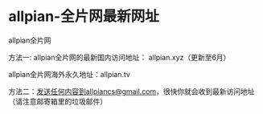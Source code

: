# allpian-全片网最新网址
allpian全片网

方法一: allpian全片网的最新国内访问地址： allpian.xyz（更新至6月）

allpian全片网海外永久地址：allpian.tv

方法二：发送任何内容到allpiancs@gmail.com，很快你就会收到最新访问地址（请注意邮寄箱里的垃圾邮件）

